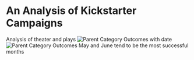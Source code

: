 # An Analysis of Kickstarter Campaigns
Analysis of theater and plays 
![Parent Category Outcomes with date](https://user-images.githubusercontent.com/90691846/133245818-560761d1-b16a-472f-a377-254d448027fc.png)
![Parent Category Outcomes](https://user-images.githubusercontent.com/90691846/133245829-ae0d4a84-af66-4398-858b-b7433b968da4.png)
May and June tend to be the most successful months
